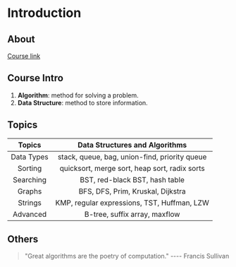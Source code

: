 # Introduction

## About

[Course link](https://www.coursera.org/learn/algorithms-part1/)

## Course Intro

1. **Algorithm**: method for solving a problem.
2. **Data Structure**: method to store information.

## Topics

|   Topics   |        Data Structures and Algorithms         |
| :--------: | :-------------------------------------------: |
| Data Types | stack, queue, bag, union-find, priority queue |
|  Sorting   | quicksort, merge sort, heap sort, radix sorts |
| Searching  |        BST, red-black BST, hash table         |
|   Graphs   |       BFS, DFS, Prim, Kruskal, Dijkstra       |
|  Strings   |  KMP, regular expressions, TST, Huffman, LZW  |
|  Advanced  |         B-tree, suffix array, maxflow         |





## Others

> "Great algorithms are the poetry of computation." ---- Francis Sullivan